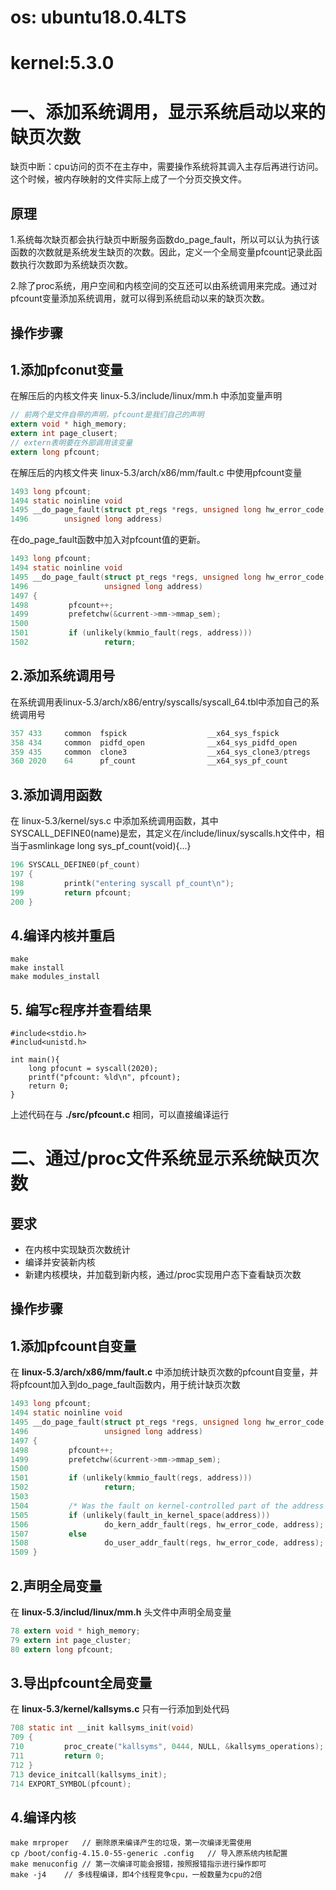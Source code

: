 # os: ubuntu18.0.4LTS
# kernel:5.3.0

# 一、添加系统调用，显示系统启动以来的缺页次数

缺页中断：cpu访问的页不在主存中，需要操作系统将其调入主存后再进行访问。这个时候，被内存映射的文件实际上成了一个分页交换文件。

## 原理
1.系统每次缺页都会执行缺页中断服务函数do_page_fault，所以可以认为执行该函数的次数就是系统发生缺页的次数。因此，定义一个全局变量pfcount记录此函数执行次数即为系统缺页次数。

2.除了proc系统，用户空间和内核空间的交互还可以由系统调用来完成。通过对pfcount变量添加系统调用，就可以得到系统启动以来的缺页次数。

## 操作步骤
## 1.添加pfconut变量
在解压后的内核文件夹 linux-5.3/include/linux/mm.h 中添加变量声明
```c
// 前两个是文件自带的声明，pfcount是我们自己的声明
extern void * high_memory;
extern int page_clusert;
// extern表明要在外部调用该变量
extern long pfcount;
```

在解压后的内核文件夹 linux-5.3/arch/x86/mm/fault.c 中使用pfcount变量
```c
1493 long pfcount;
1494 static noinline void
1495 __do_page_fault(struct pt_regs *regs, unsigned long hw_error_code, 
1496 		unsigned long address)
```

在do_page_fault函数中加入对pfcount值的更新。
```c
1493 long pfcount;
1494 static noinline void
1495 __do_page_fault(struct pt_regs *regs, unsigned long hw_error_code,
1496                 unsigned long address)
1497 {
1498         pfcount++;
1499         prefetchw(&current->mm->mmap_sem);
1500
1501         if (unlikely(kmmio_fault(regs, address)))
1502                 return;
```

## 2.添加系统调用号
在系统调用表linux-5.3/arch/x86/entry/syscalls/syscall_64.tbl中添加自己的系统调用号
```c
357 433     common  fspick                  __x64_sys_fspick
358 434     common  pidfd_open              __x64_sys_pidfd_open
359 435     common  clone3                  __x64_sys_clone3/ptregs
360 2020    64      pf_count                __x64_sys_pf_count
```

## 3.添加调用函数
在 linux-5.3/kernel/sys.c 中添加系统调用函数，其中SYSCALL_DEFINE0(name)是宏，其定义在/include/linux/syscalls.h文件中，相当于asmlinkage long sys_pf_count(void){...}
```c
196 SYSCALL_DEFINE0(pf_count)
197 {
198         printk("entering syscall pf_count\n");
199         return pfcount;
200 }
```

## 4.编译内核并重启
```
make
make install
make modules_install
```

## 5. 编写c程序并查看结果
```
#include<stdio.h>
#includ<unistd.h>

int main(){
	long pfocunt = syscall(2020);
	printf("pfcount: %ld\n", pfcount);
	return 0;
}
```
上述代码在与 **./src/pfcount.c** 相同，可以直接编译运行

# 二、通过/proc文件系统显示系统缺页次数

## 要求
* 在内核中实现缺页次数统计
* 编译并安装新内核
* 新建内核模块，并加载到新内核，通过/proc实现用户态下查看缺页次数

## 操作步骤
## 1.添加pfcount自变量
在 **linux-5.3/arch/x86/mm/fault.c** 中添加统计缺页次数的pfcount自变量，并将pfcount加入到do_page_fault函数内，用于统计缺页次数
```c
1493 long pfcount;
1494 static noinline void
1495 __do_page_fault(struct pt_regs *regs, unsigned long hw_error_code,
1496                 unsigned long address)
1497 {
1498         pfcount++;
1499         prefetchw(&current->mm->mmap_sem);
1500
1501         if (unlikely(kmmio_fault(regs, address)))
1502                 return;
1503
1504         /* Was the fault on kernel-controlled part of the address space? */
1505         if (unlikely(fault_in_kernel_space(address)))
1506                 do_kern_addr_fault(regs, hw_error_code, address);
1507         else
1508                 do_user_addr_fault(regs, hw_error_code, address);
1509 }
```

## 2.声明全局变量
在 **linux-5.3/includ/linux/mm.h** 头文件中声明全局变量
```c
78 extern void * high_memory;
79 extern int page_cluster;
80 extern long pfcount;
```

## 3.导出pfcount全局变量
在 **linux-5.3/kernel/kallsyms.c** 只有一行添加到处代码
```c
708 static int __init kallsyms_init(void)
709 {
710         proc_create("kallsyms", 0444, NULL, &kallsyms_operations);
711         return 0;
712 }
713 device_initcall(kallsyms_init);
714 EXPORT_SYMBOL(pfcount);
```

## 4.编译内核
```
make mrproper	// 删除原来编译产生的垃圾，第一次编译无需使用
cp /boot/config-4.15.0-55-generic .config	// 导入原系统内核配置
make menuconfig	// 第一次编译可能会报错，按照报错指示进行操作即可
make -j4	// 多线程编译，即4个线程竞争cpu，一般数量为cpu的2倍


```
